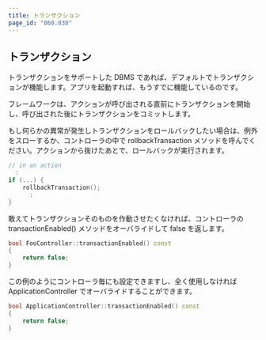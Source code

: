 ```yaml
---
title: トランザクション
page_id: "060.030"
---
```


## トランザクション

トランザクションをサポートした DBMS であれば、デフォルトでトランザクションが機能します。アプリを起動すれば、もうすでに機能しているのです。

フレームワークは、アクションが呼び出される直前にトランザクションを開始し、呼び出された後にトランザクションをコミットします。

もし何らかの異常が発生しトランザクションをロールバックしたい場合は、例外をスローするか、コントローラの中で rollbackTransaction メソッドを呼んでください。アクションから抜けたあとで、ロールバックが実行されます。

```c++
// in an action
  :
if (...) {
    rollbackTransaction();
      :
}
```
 
敢えてトランザクションそのものを作動させたくなければ、コントローラの transactionEnabled() メソッドをオーバライドして false を返します。

```c++
bool FooController::transactionEnabled() const
{
    return false;
}
``` 

この例のようにコントローラ毎にも設定できますし、全く使用しなければ ApplicationController でオーバライドすることができます。

```c++
bool ApplicationController::transactionEnabled() const
{
    return false;
}
```
